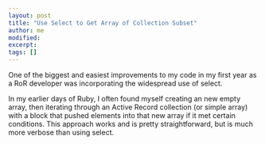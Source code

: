 ```yaml
---
layout: post
title: "Use Select to Get Array of Collection Subset"
author: me
modified:
excerpt:
tags: []
---
```


One of the biggest and easiest improvements to my code in my first year as a RoR developer was incorporating the widespread use of select.

In my earlier days of Ruby, I often found myself creating an new empty array, then iterating through an Active Record collection (or simple array) with a block that pushed elements into that new array if it met certain conditions. This approach works and is pretty straightforward, but is much more verbose than using select.

